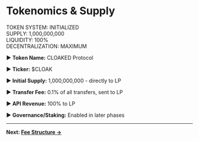 # Tokenomics & Supply

<div class="cyber-box">
TOKEN SYSTEM: INITIALIZED<br/>
SUPPLY: 1,000,000,000<br/>
LIQUIDITY: 100%<br/>
DECENTRALIZATION: MAXIMUM
</div>

<div class="cyber-box">

**▶ Token Name:** CLOAKED Protocol

**▶ Ticker:** $CLOAK

**▶ Initial Supply:** 1,000,000,000 - directly to LP

**▶ Transfer Fee:** 0.1% of all transfers, sent to LP

**▶ API Revenue:** 100% to LP

**▶ Governance/Staking:** Enabled in later phases

</div>

---

**Next: [Fee Structure →](fees.html)** 